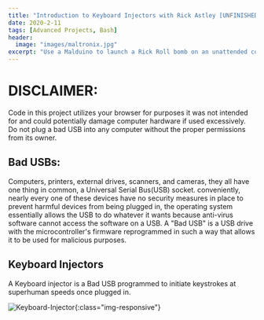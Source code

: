 ```yaml
---
title: "Introduction to Keyboard Injectors with Rick Astley [UNFINISHED]"
date: 2020-2-11
tags: [Advanced Projects, Bash]
header:
  image: "images/maltronix.jpg"
excerpt: "Use a Malduino to launch a Rick Roll bomb on an unattended computer"
---
```




# DISCLAIMER:
Code in this project utilizes your browser for purposes it was not intended for and could potentially damage computer hardware if used excessively. Do not plug a bad USB into any computer without the proper permissions from its owner.


## Bad USBs:
Computers, printers, external drives, scanners, and cameras, they all have one thing in common, a Universal Serial Bus(USB) socket. conveniently, nearly every one of these devices have no security measures in place to prevent harmful devices from being plugged in, the operating system essentially allows the USB to do whatever it wants because anti-virus software cannot access the software on a USB. A "Bad USB" is a USB drive with the microcontroller's firmware reprogrammed in such a way that allows it to be used for malicious purposes.


## Keyboard Injectors
A Keyboard injector is a Bad USB programmed to initiate keystrokes at superhuman speeds once plugged in.

![Keyboard-Injector](/images/injector.gif){:class="img-responsive"}
